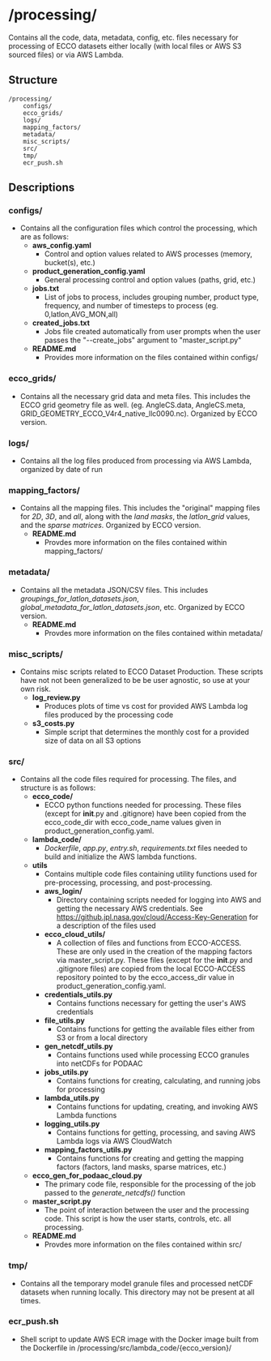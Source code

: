 # **/processing/**
Contains all the code, data, metadata, config, etc. files necessary for processing of ECCO datasets either locally (with local files or AWS S3 sourced files) or via AWS Lambda.

## **Structure**
    /processing/
        configs/
        ecco_grids/
        logs/
        mapping_factors/
        metadata/
        misc_scripts/
        src/
        tmp/
        ecr_push.sh

## **Descriptions**
### **configs/**
- Contains all the configuration files which control the processing, which are as follows:
  - **aws_config.yaml**
    - Control and option values related to AWS processes (memory, bucket(s), etc.)
  - **product_generation_config.yaml**
    - General processing control and option values (paths, grid, etc.)
  - **jobs.txt**
    - List of jobs to process, includes grouping number, product type, frequency, and number of timesteps to process (eg. 0,latlon,AVG_MON,all)
  - **created_jobs.txt**
    - Jobs file created automatically from user prompts when the user passes the "--create_jobs" argument to "master_script.py"
  - **README.md**
    - Provides more information on the files contained within configs/

### **ecco_grids/**
- Contains all the necessary grid data and meta files. This includes the ECCO grid geometry file as well. (eg. AngleCS.data, AngleCS.meta, GRID_GEOMETRY_ECCO_V4r4_native_llc0090.nc). Organized by ECCO version.

### **logs/**
- Contains all the log files produced from processing via AWS Lambda, organized by date of run

### **mapping_factors/**
- Contains all the mapping files. This includes the "original" mapping files for *2D*, *3D*, and *all*, along with the *land masks*, the *latlon_grid* values, and the *sparse matrices*. Organized by ECCO version.
  - **README.md**
    - Provdes more information on the files contained within mapping_factors/

### **metadata/**
- Contains all the metadata JSON/CSV files. This includes *groupings_for_latlon_datasets.json*, *global_metadata_for_latlon_datasets.json*, etc. Organized by ECCO version.
  - **README.md**
    - Provdes more information on the files contained within metadata/

### **misc_scripts/**
- Contains misc scripts related to ECCO Dataset Production. These scripts have not not been generalized to be be user agnostic, so use at your own risk.
    - **log_review.py**
        - Produces plots of time vs cost for provided AWS Lambda log files produced by the processing code
    - **s3_costs.py**
        - Simple script that determines the monthly cost for a provided size of data on all S3 options

### **src/**
- Contains all the code files required for processing. The files, and structure is as follows:
  - **ecco_code/**
    - ECCO python functions needed for processing. These files (except for __init__.py and .gitignore) have been copied from the ecco_code_dir with ecco_code_name values given in product_generation_config.yaml.
  - **lambda_code/**
    - *Dockerfile*, *app.py*, *entry.sh*, *requirements.txt* files needed to build and initialize the AWS lambda functions.
  - **utils**
    - Contains multiple code files containing utility functions used for pre-processing, processing, and post-processing.
    - **aws_login/**
      - Directory containing scripts needed for logging into AWS and getting the necessary AWS credentials. See https://github.jpl.nasa.gov/cloud/Access-Key-Generation for a description of the files used
    - **ecco_cloud_utils/**
      - A collection of files and functions from ECCO-ACCESS. These are only used in the creation of the mapping factors via master_script.py. These files (except for the __init__.py and .gitignore files) are copied from the local ECCO-ACCESS repository pointed to by the ecco_access_dir value in product_generation_config.yaml.
    - **credentials_utils.py**
      - Contains functions necessary for getting the user's AWS credentials
    - **file_utils.py**
      - Contains functions for getting the available files either from S3 or from a local directory
    - **gen_netcdf_utils.py**
      - Contains functions used while processing ECCO granules into netCDFs for PODAAC
    - **jobs_utils.py**
      - Contains functions for creating, calculating, and running jobs for processing
    - **lambda_utils.py**
      - Contains functions for updating, creating, and invoking AWS Lambda functions
    - **logging_utils.py**
      - Contains functions for getting, processing, and saving AWS Lambda logs via AWS CloudWatch
    - **mapping_factors_utils.py**
      - Contains functions for creating and getting the mapping factors (factors, land masks, sparse matrices, etc.)
  - **ecco_gen_for_podaac_cloud.py**
    - The primary code file, responsible for the processing of the job passed to the *generate_netcdfs()* function
  - **master_script.py**
    - The point of interaction between the user and the processing code. This script is how the user starts, controls, etc. all processing.
  - **README.md**
    - Provdes more information on the files contained within src/

### **tmp/**
- Contains all the temporary model granule files and processed netCDF datasets when running locally. This directory may not be present at all times.

### **ecr_push.sh**
- Shell script to update AWS ECR image with the Docker image built from the Dockerfile in /processing/src/lambda_code/{ecco_version}/
